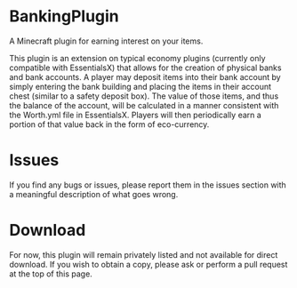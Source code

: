 # BankingPlugin

A Minecraft plugin for earning interest on your items.

This plugin is an extension on typical economy plugins (currently only compatible with EssentialsX) that allows for the creation of physical banks and bank accounts. A player may deposit items into their bank account by simply entering the bank building and placing the items in their account chest (similar to a safety deposit box). The value of those items, and thus the balance of the account, will be calculated in a manner consistent with the Worth.yml file in EssentialsX. Players will then periodically earn a portion of that value back in the form of eco-currency.

# Issues

If you find any bugs or issues, please report them in the issues section with a meaningful description of what goes wrong.

# Download

For now, this plugin will remain privately listed and not available for direct download. If you wish to obtain a copy, please ask or perform a pull request at the top of this page.
